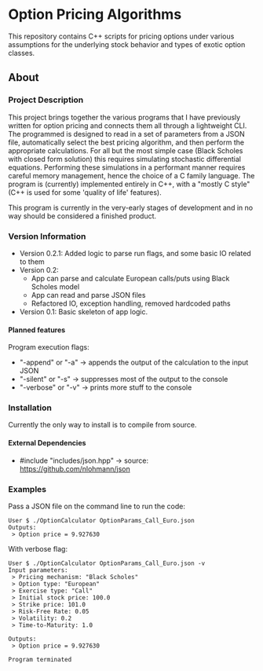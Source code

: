 # Option Pricing Algorithms

This repository contains C++ scripts for pricing options under various assumptions for the underlying stock behavior and types of exotic option classes.

## About 
### Project Description
This project brings together the various programs that I have previously written for option pricing and connects them all through a lightweight CLI. The programmed is designed to read in a set of parameters from a JSON file, automatically select the best pricing algorithm, and then perform the appropriate calculations. For all but the most simple case (Black Scholes with closed form solution) this requires simulating stochastic differential equations. Performing these simulations in a performant manner requires careful memory management, hence the choice of a C family language. The program is (currently) implemented  entirely in C++, with a "mostly C style" (C++ is used for some 'quality of life' features). 

This program is currently in the very-early stages of development and in no way should be considered a finished product. 

### Version Information
- Version 0.2.1: Added logic to parse run flags, and some basic IO related to them
- Version 0.2:
	- App can parse and calculate European calls/puts using Black Scholes model
	- App can read and parse JSON files
	- Refactored IO, exception handling, removed hardcoded paths 
- Version 0.1: Basic skeleton of app logic.

#### Planned features
Program execution flags:
- "-append" or "-a" -> appends the output of the calculation to the input JSON
- "-silent" or "-s" -> suppresses most of the output to the console
- "-verbose" or "-v" -> prints more stuff to the console

### Installation
Currently the only way to install is to compile from source.

#### External Dependencies
- #include "includes/json.hpp" -> source: https://github.com/nlohmann/json

### Examples
Pass a JSON file on the command line to run the code:
```
User $ ./OptionCalculator OptionParams_Call_Euro.json
Outputs: 
 > Option price = 9.927630
```
With verbose flag:
```
User $ ./OptionCalculator OptionParams_Call_Euro.json -v
Input parameters:
 > Pricing mechanism: "Black Scholes"
 > Option type: "European"
 > Exercise type: "Call"
 > Initial stock price: 100.0
 > Strike price: 101.0
 > Risk-Free Rate: 0.05
 > Volatility: 0.2
 > Time-to-Maturity: 1.0

Outputs: 
 > Option price = 9.927630

Program terminated
```
